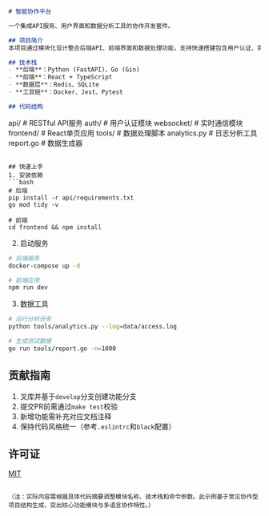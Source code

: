 

```markdown
# 智能协作平台

一个集成API服务、用户界面和数据分析工具的协作开发套件。

## 项目简介
本项目通过模块化设计整合后端API、前端界面和数据处理功能，支持快速搭建包含用户认证、实时交互和数据可视化能力的协作型应用。

## 技术栈
- **后端**：Python (FastAPI)、Go (Gin)
- **前端**：React + TypeScript
- **数据层**：Redis、SQLite
- **工具链**：Docker、Jest、Pytest

## 代码结构
```
api/             # RESTful API服务
  auth/          # 用户认证模块
  websocket/     # 实时通信模块
frontend/        # React单页应用
tools/           # 数据处理脚本
  analytics.py   # 日志分析工具
  report.go      # 数据生成器
```

## 快速上手
1. 安装依赖
```bash
# 后端
pip install -r api/requirements.txt
go mod tidy -v

# 前端
cd frontend && npm install
```

2. 启动服务
```bash
# 后端服务
docker-compose up -d

# 前端应用
npm run dev
```

3. 数据工具
```bash
# 运行分析任务
python tools/analytics.py --log=data/access.log

# 生成测试数据
go run tools/report.go -n=1000
```

## 贡献指南
1. 叉库并基于`develop`分支创建功能分支
2. 提交PR前需通过`make test`校验
3. 新增功能需补充对应文档注释
4. 保持代码风格统一（参考`.eslintrc`和`black`配置）

## 许可证
[MIT](LICENSE)
```

（注：实际内容需根据具体代码摘要调整模块名称、技术栈和命令参数。此示例基于常见协作型项目结构生成，突出核心功能模块与多语言协作特性。）